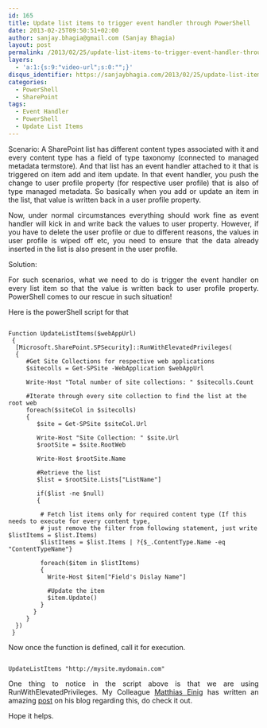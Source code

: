 ```yaml
---
id: 165
title: Update list items to trigger event handler through PowerShell
date: 2013-02-25T09:50:51+02:00
author: sanjay.bhagia@gmail.com (Sanjay Bhagia)
layout: post
permalink: /2013/02/25/update-list-items-to-trigger-event-handler-through-powershell/
layers:
  - 'a:1:{s:9:"video-url";s:0:"";}'
disqus_identifier: https://sanjaybhagia.com/2013/02/25/update-list-items-to-trigger-event-handler-through-powershell/
categories:
  - PowerShell
  - SharePoint
tags:
  - Event Handler
  - PowerShell
  - Update List Items
---
```

<p style="text-align:justify;">Scenario:
A SharePoint list has different content types associated with it and every content type has a field of type taxonomy (connected to managed metadata termstore). And that list has an event handler attached to it that is triggered on item add and item update. In that event handler, you push the change to user profile property (for respective user profile) that is also of type managed metadata. So basically when you add or update an item in the list, that value is written back in a user profile property.</p>
<p style="text-align:justify;">Now, under normal circumstances everything should work fine as event handler will kick in and write back the values to user property. However, if you have to delete the user profile or due to different reasons, the values in user profile is wiped off etc, you need to ensure that the data already inserted in the list is also present in the user profile.</p>
<p style="text-align:justify;">Solution:</p>
<p style="text-align:justify;">For such scenarios, what we need to do is trigger the event handler on every list item so that the value is written back to user profile property. PowerShell comes to our rescue in such situation!</p>
<p style="text-align:justify;">Here is the powerShell script for that</p>

<pre><code class="powershell">
Function UpdateListItems($webAppUrl)
 {
  [Microsoft.SharePoint.SPSecurity]::RunWithElevatedPrivileges(
  {
     #Get Site Collections for respective web applications
     $sitecolls = Get-SPSite -WebApplication $webAppUrl

     Write-Host &quot;Total number of site collections: &quot; $sitecolls.Count

     #Iterate through every site collection to find the list at the root web
     foreach($siteCol in $sitecolls)
     {
        $site = Get-SPSite $siteCol.Url

        Write-Host &quot;Site Collection: &quot; $site.Url
        $rootSite = $site.RootWeb

        Write-Host $rootSite.Name

        #Retrieve the list
        $list = $rootSite.Lists[&quot;ListName&quot;]

        if($list -ne $null)
        {

         # Fetch list items only for required content type (If this needs to execute for every content type,
         # just remove the filter from following statement, just write $listItems = $list.Items)
         $listItems = $list.Items | ?{$_.ContentType.Name -eq &quot;ContentTypeName&quot;}

         foreach($item in $listItems)
         {
           Write-Host $item[&quot;Field's Dislay Name&quot;]

           #Update the item
           $item.Update()
         }
       }
     }
  })
 }
</code></pre>

Now once the function is defined, call it for execution.

<pre><code class="powershell">
UpdateListItems &quot;http://mysite.mydomain.com&quot;
</code></pre>
<p style="text-align:justify;">One thing to notice in the script above is that we are using RunWithElevatedPrivileges. My Colleague <a href="http://www.matthiaseinig.de/">Matthias Einig</a> has written an amazing <a href="http://www.matthiaseinig.de/2012/12/18/lost-in-impersonation/">post</a> on his blog regarding this, do check it out.</p>
<p style="text-align:justify;">Hope it helps.</p>